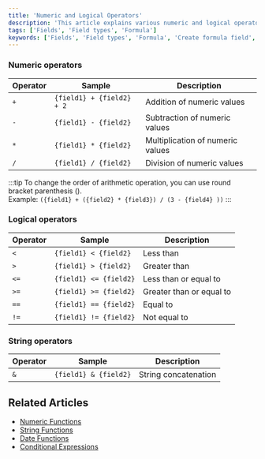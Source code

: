 ```yaml
---
title: 'Numeric and Logical Operators'
description: 'This article explains various numeric and logical operators that can be used in formula fields.'
tags: ['Fields', 'Field types', 'Formula']
keywords: ['Fields', 'Field types', 'Formula', 'Create formula field', 'Numeric operators', 'Logical operators', 'String operators']
---
```



### Numeric operators

| Operator | Sample                      | Description                      |
|----------|-----------------------------|----------------------------------|
| `+`      | `{field1} + {field2} + 2` | Addition of numeric values       |
| `-`      | `{field1} - {field2}`     | Subtraction of numeric values    |
| `*`      | `{field1} * {field2}`     | Multiplication of numeric values |
| `/`      | `{field1} / {field2}`     | Division of numeric values       |

:::tip
To change the order of arithmetic operation, you can use round bracket parenthesis ().  
Example: `({field1} + ({field2} * {field3}) / (3 - {field4} ))`
:::


### Logical operators

| Operator | Sample                   | Description              |
|----------|--------------------------|--------------------------|
| `<`      | `{field1} < {field2}`  | Less than                |
| `>`      | `{field1} > {field2}`  | Greater than             |
| `<=`     | `{field1} <= {field2}` | Less than or equal to    |
| `>=`     | `{field1} >= {field2}` | Greater than or equal to |
| `==`     | `{field1} == {field2}` | Equal to                 |
| `!=`     | `{field1} != {field2}` | Not equal to             |

### String operators

| Operator | Sample                   | Description              |
|----------|--------------------------|--------------------------|
| `&`      | `{field1} & {field2}`  | String concatenation       |


## Related Articles
- [Numeric Functions](020.numeric-functions.md)
- [String Functions](030.string-functions.md)
- [Date Functions](040.date-functions.md)
- [Conditional Expressions](050.conditional-expressions.md)

